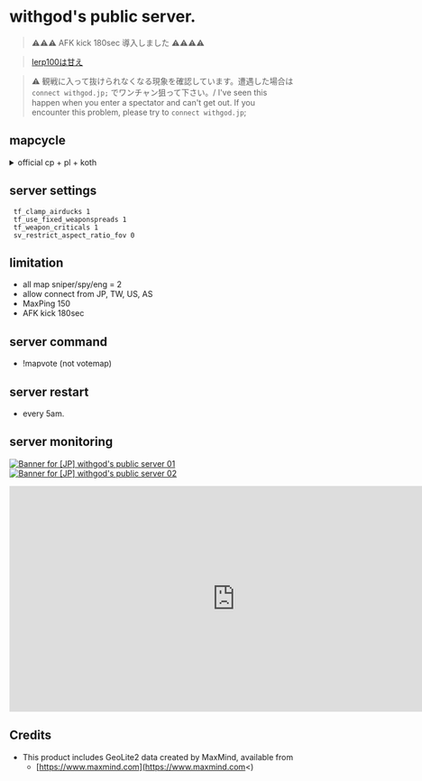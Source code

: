 # withgod's public server.

> ⚠⚠⚠ AFK kick 180sec 導入しました ⚠⚠⚠⚠

> [lerp100は甘え](https://withgod.hatenablog.com/entry/2012/08/30/004734)

> ⚠ 観戦に入って抜けられなくなる現象を確認しています。遭遇した場合は `connect withgod.jp;` でワンチャン狙って下さい。/ I've seen this happen when you enter a spectator and can't get out. If you encounter this problem, please try to `connect withgod.jp`;


## mapcycle

<details>
<summary> official cp + pl + koth</summary>
<p>

### full list
```
cp_well
cp_granary
cp_gravelpit
cp_badlands
cp_fastlane
pl_badwater
pl_upward
cp_junction_final
cp_yukon_final
cp_gorge
cp_freight_final1
cp_coldfront
cp_foundry
cp_gullywash_final1
cp_snakewater_final1
cp_process_final
cp_sunshine
cp_metalworks
koth_sawmill
koth_viaduct
koth_harvest_final
```
</p>
</details>

## server settings

```
 tf_clamp_airducks 1
 tf_use_fixed_weaponspreads 1
 tf_weapon_criticals 1
 sv_restrict_aspect_ratio_fov 0
```

## limitation

* all map sniper/spy/eng = 2
* allow connect from JP, TW, US, AS
* MaxPing 150
* AFK kick 180sec

## server command
* !mapvote (not votemap)

## server restart
* every 5am.

## server monitoring

[![Banner for [JP] withgod's public server 01](https://cdn.battlemetrics.com/b/horizontal500x80px/12680881.png?foreground=%23EEEEEE&background=%23222222&lines=%23333333&linkColor=%231185ec&chartColor=%23FF0700)](https://www.battlemetrics.com/servers/tf2/12680881)
[![Banner for [JP] withgod's public server 02](https://cdn.battlemetrics.com/b/horizontal500x80px/12871080.png?foreground=%23EEEEEE&background=%23222222&lines=%23333333&linkColor=%231185ec&chartColor=%23FF0700)](https://www.battlemetrics.com/servers/tf2/12871080)


<iframe src="https://app.datadoghq.com/graph/embed?token=1caef6404c3de3c76a9a775be4b818257942569966d274b5930bc6d1d1bcb8b6&height=400&width=800&legend=true" width="800" height="400" frameborder="0"></iframe>

## Credits

* This product includes GeoLite2 data created by MaxMind, available from
    * [https://www.maxmind.com](https://www.maxmind.com<)

